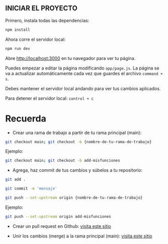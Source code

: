 ## INICIAR EL PROYECTO

Primero, instala todas las dependencias:

```bash
npm install
```
Ahora corre el servidor local:

```bash
npm run dev
```

Abre [http://localhost:3000](http://localhost:3000) en tu navegador para ver tu página.

Puedes empezar a editar la página modificando `app/page.js`. La página se va a actualizar automáticamente cada vez que guardes el archivo `command + s`.

Debes mantener el servidor local andando para ver tus cambios aplicados. 

Para detener el servidor local:
`control + c`

# Recuerda

- Crear una rama de trabajo a partir de tu rama principal (main): 
```bash
git checkout main; git checkout -b {nombre-de-tu-rama-de-trabajo}
```
Ejemplo: 
```bash
git checkout main; git checkout -b add-misfunciones
```

- Agrega, haz commit de tus cambios y súbelos a tu repositorio: 
```bash
git add .
```
```bash
git commit -m 'mensaje'
```
```bash
git push --set-upstream origin {nombre-de-tu-rama-de-trabajo}
```
Ejemplo: 
```bash
git push --set-upstream origin add-misfunciones
```

- Crear un pull request en Github: [visita este sitio](https://docs.github.com/en/pull-requests/collaborating-with-pull-requests/proposing-changes-to-your-work-with-pull-requests/creating-a-pull-request#creating-the-pull-request)

- Unir los cambios (merge) a la rama principal (main): [visita este sitio](https://docs.github.com/en/pull-requests/collaborating-with-pull-requests/incorporating-changes-from-a-pull-request/merging-a-pull-request#merging-a-pull-request)